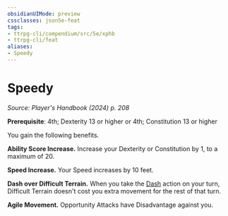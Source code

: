```yaml
---
obsidianUIMode: preview
cssclasses: json5e-feat
tags:
- ttrpg-cli/compendium/src/5e/xphb
- ttrpg-cli/feat
aliases:
- Speedy
---
```

# Speedy
*Source: Player's Handbook (2024) p. 208*  

**Prerequisite**: 4th; Dexterity 13 or higher or 4th; Constitution 13 or higher

You gain the following benefits.

**Ability Score Increase.** Increase your Dexterity or Constitution by 1, to a maximum of 20.

**Speed Increase.** Your Speed increases by 10 feet.

**Dash over Difficult Terrain.** When you take the [Dash](Інструменти%20ДМ/CLI/rules/actions.md#Dash) action on your turn, Difficult Terrain doesn't cost you extra movement for the rest of that turn.

**Agile Movement.** Opportunity Attacks have Disadvantage against you.